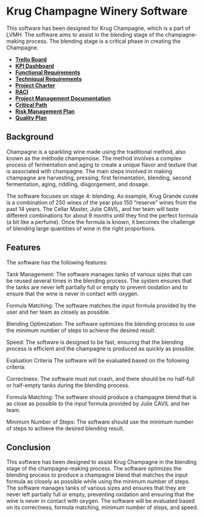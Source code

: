 # Krug Champagne Winery Software

This software has been designed for Krug Champagne, which is a part of LVMH. The software aims to assist in the blending stage of the champagne-making process. The blending stage is a critical phase in creating the Champagne.

- **[Trello Board](https://trello.com/b/QVQdK1at/finalproject)**
- **[KPI Dashboard](https://docs.google.com/spreadsheets/d/1rdj3Sp6lbA9zX_4oCAbLPIQLKgYrU9wKa_OI0TgnUcU/edit?usp=sharing)**
- **[Functional Requirements](https://github.com/algosup/2022-2023-project-5-algorithmics-Team-7/blob/main/Documents/Functional-Specifications.md)**
- **[Techniqual Requirements](https://github.com/algosup/2022-2023-project-5-algorithmics-Team-7/blob/main/Documents/Techniqual-Specifications.md)**
- **[Project Charter](https://github.com/algosup/2022-2023-project-5-algorithmics-Team-7/blob/main/Documents/Management/ProjectChartReport.md)**
- **[RACI](https://github.com/algosup/2022-2023-project-5-algorithmics-Team-7/blob/main/Documents/Management/RACI.pdf)**
- **[Project Management Documentation](https://github.com/algosup/2022-2023-project-5-algorithmics-Team-7/blob/main/Documents/Management/Project-Management-Documentation.md)**
- **[Critical Path](https://github.com/algosup/2022-2023-project-5-algorithmics-Team-7/tree/main/Documents/Management/Critical-Path.pdf)**
- **[Risk Management Plan](https://github.com/algosup/2022-2023-project-5-algorithmics-Team-7/tree/main/Documents/Management/Risk-Management-Plan.md)**
- **[Quality Plan](https://github.com/algosup/2022-2023-project-5-algorithmics-Team-7/tree/main/Documents/Quality-Assurance/Quality-Plan.md)**

## Background
Champagne is a sparkling wine made using the traditional method, also known as the méthode champenoise. The method involves a complex process of fermentation and aging to create a unique flavor and texture that is associated with champagne. The main steps involved in making champagne are harvesting, pressing, first fermentation, blending, second fermentation, aging, riddling, disgorgement, and dosage.

The software focuses on stage 4: blending.  As example, Krug Grande cuvée is a combination of 250 wines of the year plus 150 “reserve” wines from the past 14 years. The Cellar Master, Julie CAVIL, and her team will taste different combinations for about 9 months until they find the perfect formula (a bit like a perfume). Once the formula is known, it becomes the challenge of blending large quantities of wine in the right proportions.

## Features
The software has the following features:

Tank Management: The software manages  tanks of various sizes that can be reused several times in the blending process. The system ensures that the tanks are never left partially full or empty to prevent oxidation and to ensure that the wine is never in contact with oxygen.

Formula Matching: The software matches the input formula provided by the user and her team as closely as possible.

Blending Optimization: The software optimizes the blending process to use the minimum number of steps to achieve the desired result.

Speed: The software is designed to be fast, ensuring that the blending process is efficient and the champagne is produced as quickly as possible.

Evaluation Criteria
The software will be evaluated based on the following criteria:

Correctness: The software must not crash, and there should be no half-full or half-empty tanks during the blending process.

Formula Matching: The software should produce a champagne blend that is as close as possible to the input formula provided by Julie CAVIL and her team.

Minimum Number of Steps: The software should use the minimum number of steps to achieve the desired blending result.

## Conclusion
This software has been designed to assist Krug Champagne in the blending stage of the champagne-making process. The software optimizes the blending process to produce a champagne blend that matches the input formula as closely as possible while using the minimum number of steps. The software manages tanks of various sizes and ensures that they are never left partially full or empty, preventing oxidation and ensuring that the wine is never in contact with oxygen. The software will be evaluated based on its correctness, formula matching, minimum number of steps, and speed.
